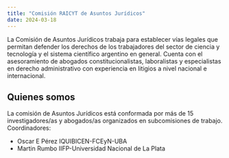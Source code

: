 ```yaml
---
title: "Comisión RAICYT de Asuntos Jurídicos"
date: 2024-03-18
---
```


La Comisión de Asuntos Jurídicos trabaja para establecer vías legales que permitan defender los derechos de los trabajadores del sector de ciencia y tecnología y el sistema científico argentino en general. Cuenta con el asesoramiento de abogados constitucionalistas, laboralistas y especialistas en derecho administrativo con experiencia en litigios a nivel nacional e internacional.

## Quienes somos

La comisión de Asuntos Jurídicos está conformada por más de 15 investigadores/as y abogados/as organizados en subcomisiones de trabajo. 
Coordinadores:
* Oscar E Pérez IQUIBICEN-FCEyN-UBA
* Martin Rumbo IIFP-Universidad Nacional de La Plata

